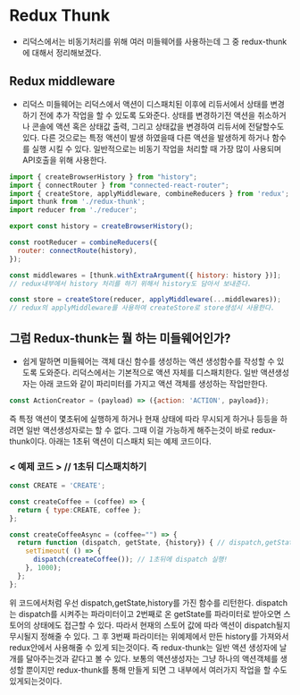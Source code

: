 # Redux Thunk
- 리덕스에서는 비동기처리를 위해 여러 미들웨어를 사용하는데 그 중 redux-thunk에 대해서 정리해보겠다.


## Redux middleware
- 리덕스 미들웨어는 리덕스에서 액션이 디스패치된 이후에 리듀서에서 상태를 변경하기 전에 추가 작업을 할 수 있도록 도와준다. 상태를 변경하기전 액션을 취소하거나 콘솔에 액션 혹은 상태값 출력, 그리고 상태값을 변경하여 리듀서에 전달할수도 있다. 다른 것으로는 특정 액션이 발생 하였을때 다른 액션을 발생하게 하거나 함수를 실행 시킬 수 있다. 일반적으로는 비동기 작업을 처리할 때 가장 많이 사용되며 API호출을 위해 사용한다.

``` javascript
import { createBrowserHistory } from "history";
import { connectRouter } from "connected-react-router";
import { createStore, applyMiddleware, combineReducers } from 'redux';
import thunk from './redux-thunk';
import reducer from './reducer';

export const history = createBrowserHistory();

const rootReducer = combineReducers({
  router: connectRoute(history),
});

const middlewares = [thunk.withExtraArgument({ history: history })];
// redux내부에서 history 처리를 하기 위해서 history도 담아서 보내준다.

const store = createStore(reducer, applyMiddleware(...middlewares));
// redux의 applyMiddleware를 사용하여 createStore로 store생성시 사용한다.

```

## 그럼 Redux-thunk는 뭘 하는 미들웨어인가?
- 쉽게 말하면 미들웨어는 객체 대신 함수를 생성하는 액션 생성함수를 작성할 수 있도록 도와준다. 리덕스에서는 기본적으로 액션 자체를 디스패치한다. 일반 액션생성자는 아래 코드와 같이 파리미터를 가지고 액션 객체를 생성하는 작업만한다.
```javascript
const ActionCreator = (payload) => ({action: 'ACTION', payload});
```
즉 특정 액션이 몇초뒤에 실행하게 하거나 현재 상태에 따라 무시되게 하거나 등등을 하려면 일반 액션생성자로는 할 수 없다. 그때 이걸 가능하게 해주는것이 바로 redux-thunk이다.
아래는 1초뒤 액션이 디스패치 되는 예제 코드이다.
### < 예제 코드 > // 1초뒤 디스패치하기
```javascript
const CREATE = 'CREATE';

const createCoffee = (coffee) => {
  return { type:CREATE, coffee };
};

const createCoffeeAsync = (coffee="") => {
  return function (dispatch, getState, {history}) { // dispatch,getState,history를 파라미터로 가지는 함수를 리턴!
    setTimeout( () => {
      dispatch(createCoffee()); // 1초뒤에 dispatch 실행!
    }, 1000);
  };
};

```
위 코드에서처럼 우선 dispatch,getState,history를 가진 함수를 리턴한다. dispatch는 dispatch를 시켜주는 파라미터이고 2번째로 온 getState를 파라미터로 받아오면 스토어의 상태에도 접근할 수 있다. 따라서 현재의 스토어 값에 따라 액션이 dispatch될지 무시될지 정해줄 수 있다. 그 후 3번째 파라미터는 위예제에서 만든 history를 가져와서 redux안에서 사용해줄 수 있게 되는것이다. 즉 redux-thunk는 일반 액션 생성자에 날개를 달아주는것과 같다고 볼 수 있다. 보통의 액션생성자는 그냥 하나의 액션객체를 생성할 뿐이지만 redux-thunk를 통해 만들게 되면 그 내부에서 여러가지 작업을 할 수도 있게되는것이다.
